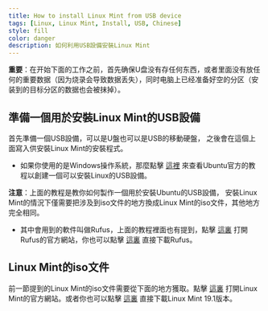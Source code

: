 ```yaml
---
title: How to install Linux Mint from USB device
tags: [Linux, Linux Mint, Install, USB, Chinese]
style: fill
color: danger
description: 如何利用USB設備安裝Linux Mint
---
```


**重要**：在开始下面的工作之前，首先确保U盘没有存任何东西，或者里面没有放任何的重要数据（因为烧录会导致数据丢失），同时电脑上已经准备好空的分区（安装到的目标分区的数据也会被抹掉）。

## 準備一個用於安裝Linux Mint的USB設備

首先準備一個USB設備，可以是U盤也可以是USB的移動硬盤，
之後會在這個上面寫入供安裝Linux Mint的安裝程式。

* 如果你使用的是Windows操作系統，那麼點擊
[這裡](https://tutorials.ubuntu.com/tutorial/tutorial-create-a-usb-stick-on-windows#0)
來查看Ubuntu官方的教程以創建一個可以安裝Linux的USB設備。

**注意**：上面的教程是教你如何製作一個用於安裝Ubuntu的USB設備，
安裝Linux Mint的情況下僅需要把涉及到iso文件的地方換成Linux Mint的iso文件，其他地方完全相同。

* 其中會用到的軟件叫做Rufus，上面的教程裡面也有提到，點擊
[這裏](https://rufus.akeo.ie/)
打開Rufus的官方網站，你也可以點擊
[這裏](https://github.com/pbatard/rufus/releases/download/v3.5/rufus-3.5.exe)
直接下載Rufus。

## Linux Mint的iso文件

前一節提到的Linux Mint的iso文件需要從下面的地方獲取。點擊
[這裏](https://linuxmint.com/)
打開Linux Mint的官方網站。或者你也可以點擊
[這裏](http://mirrors.evowise.com/linuxmint/stable/19.1/linuxmint-19.1-cinnamon-64bit.iso)
直接下載Linux Mint 19.1版本。
